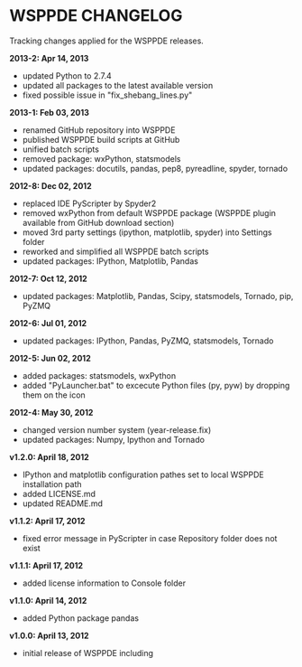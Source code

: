 # WSPPDE CHANGELOG
Tracking changes applied for the WSPPDE releases.

**2013-2: Apr 14, 2013**

- updated Python to 2.7.4
- updated all packages to the latest available version
- fixed possible issue in "fix_shebang_lines.py"

**2013-1: Feb 03, 2013**

- renamed GitHub repository into WSPPDE
- published WSPPDE build scripts at GitHub
- unified batch scripts
- removed package: wxPython, statsmodels
- updated packages: docutils, pandas, pep8, pyreadline, spyder, tornado

**2012-8: Dec 02, 2012**

- replaced IDE PyScripter by Spyder2
- removed wxPython from default WSPPDE package (WSPPDE plugin available from GitHub download section)
- moved 3rd party settings (ipython, matplotlib, spyder) into Settings folder
- reworked and simplified all WSPPDE batch scripts
- updated packages: IPython, Matplotlib, Pandas

**2012-7: Oct 12, 2012**

- updated packages: Matplotlib, Pandas, Scipy, statsmodels, Tornado, pip, PyZMQ

**2012-6: Jul 01, 2012**

- updated packages: IPython, Pandas, PyZMQ, statsmodels, Tornado

**2012-5: Jun 02, 2012**

- added packages: statsmodels, wxPython
- added "PyLauncher.bat" to excecute Python files (py, pyw) by dropping them on the icon

**2012-4: May 30, 2012**

- changed version number system (year-release.fix)
- updated packages: Numpy, Ipython and Tornado

**v1.2.0: April 18, 2012**

- IPython and matplotlib configuration pathes set to local WSPPDE installation path
- added LICENSE.md
- updated README.md

**v1.1.2: April 17, 2012**

- fixed error message in PyScripter in case Repository folder does not exist

**v1.1.1: April 17, 2012**

- added license information to Console folder
	
**v1.1.0: April 14, 2012**

- added Python package pandas

**v1.0.0: April 13, 2012**

- initial release of WSPPDE including